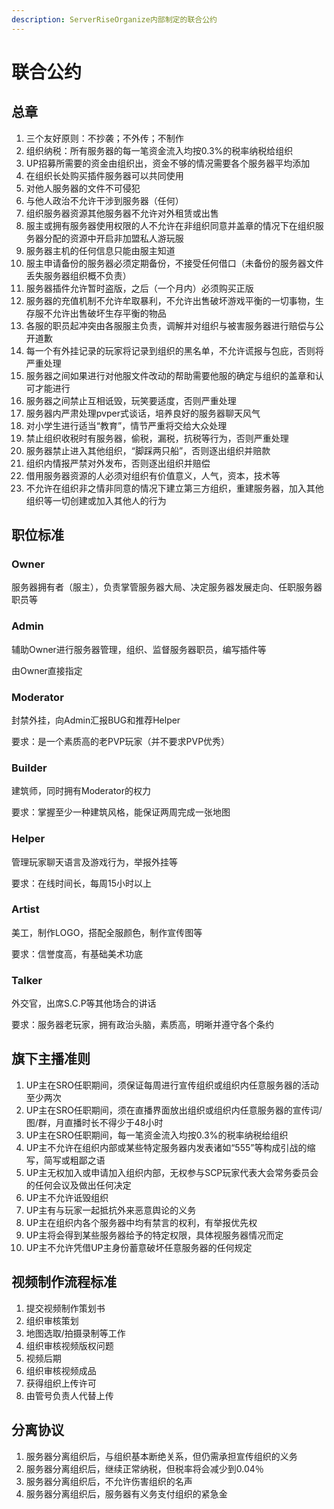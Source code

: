 ```yaml
---
description: ServerRiseOrganize内部制定的联合公约
---
```


# 联合公约

## 总章

1. 三个友好原则：不抄袭；不外传；不制作
2. 组织纳税：所有服务器的每一笔资金流入均按0.3%的税率纳税给组织
3. UP招募所需要的资金由组织出，资金不够的情况需要各个服务器平均添加
4. 在组织长处购买插件服务器可以共同使用
5. 对他人服务器的文件不可侵犯
6. 与他人政治不允许干涉到服务器（任何）
7. 组织服务器资源其他服务器不允许对外租赁或出售
8. 服主或拥有服务器使用权限的人不允许在非组织同意并盖章的情况下在组织服务器分配的资源中开启非加盟私人游玩服
9. 服务器主机的任何信息只能由服主知道
10. 服主申请备份的服务器必须定期备份，不接受任何借口（未备份的服务器文件丢失服务器组织概不负责）
11. 服务器插件允许暂时盗版，之后（一个月内）必须购买正版
12. 服务器的充值机制不允许牟取暴利，不允许出售破坏游戏平衡的一切事物，生存服不允许出售破坏生存平衡的物品
13. 各服的职员起冲突由各服服主负责，调解并对组织与被害服务器进行赔偿与公开道歉
14. 每一个有外挂记录的玩家将记录到组织的黑名单，不允许谎报与包庇，否则将严重处理
15. 服务器之间如果进行对他服文件改动的帮助需要他服的确定与组织的盖章和认可才能进行
16. 服务器之间禁止互相诋毁，玩笑要适度，否则严重处理
17. 服务器内严肃处理pvper式谈话，培养良好的服务器聊天风气
18. 对小学生进行适当“教育”，情节严重将交给大众处理
19. 禁止组织收税时有服务器，偷税，漏税，抗税等行为，否则严重处理
20. 服务器禁止进入其他组织，“脚踩两只船”，否则逐出组织并赔款
21. 组织内情报严禁对外发布，否则逐出组织并赔偿
22. 借用服务器资源的人必须对组织有价值意义，人气，资本，技术等
23. 不允许在组织非之情非同意的情况下建立第三方组织，重建服务器，加入其他组织等一切创建或加入其他人的行为

## 职位标准

### Owner

服务器拥有者（服主），负责掌管服务器大局、决定服务器发展走向、任职服务器职员等

### Admin

辅助Owner进行服务器管理，组织、监督服务器职员，编写插件等

由Owner直接指定

### Moderator

封禁外挂，向Admin汇报BUG和推荐Helper

要求：是一个素质高的老PVP玩家（并不要求PVP优秀）

### Builder

建筑师，同时拥有Moderator的权力

要求：掌握至少一种建筑风格，能保证两周完成一张地图

### Helper

管理玩家聊天语言及游戏行为，举报外挂等

要求：在线时间长，每周15小时以上

### Artist

美工，制作LOGO，搭配全服颜色，制作宣传图等

要求：信誉度高，有基础美术功底

### Talker

外交官，出席S.C.P等其他场合的讲话

要求：服务器老玩家，拥有政治头脑，素质高，明晰并遵守各个条约

## 旗下主播准则

1. UP主在SRO任职期间，须保证每周进行宣传组织或组织内任意服务器的活动至少两次
2. UP主在SRO任职期间，须在直播界面放出组织或组织内任意服务器的宣传词/图/群，月直播时长不得少于48小时
3. UP主在SRO任职期间，每一笔资金流入均按0.3%的税率纳税给组织
4. UP主不允许在组织内部或某些特定服务器内发表诸如“555”等构成引战的缩写，简写或粗鄙之语
5. UP主无权加入或申请加入组织内部，无权参与SCP玩家代表大会常务委员会的任何会议及做出任何决定
6. UP主不允许诋毁组织
7. UP主有与玩家一起抵抗外来恶意舆论的义务
8. UP主在组织内各个服务器中均有禁言的权利，有举报优先权
9. UP主将会得到某些服务器给予的特定权限，具体视服务器情况而定
10. UP主不允许凭借UP主身份蓄意破坏任意服务器的任何规定

## 视频制作流程标准

1. 提交视频制作策划书
2. 组织审核策划
3. 地图选取/拍摄录制等工作
4. 组织审核视频版权问题
5. 视频后期
6. 组织审核视频成品
7. 获得组织上传许可
8. 由管号负责人代替上传

## 分离协议

1. 服务器分离组织后，与组织基本断绝关系，但仍需承担宣传组织的义务
2. 服务器分离组织后，继续正常纳税，但税率将会减少到0.04％
3. 服务器分离组织后，不允许伤害组织的名声
4. 服务器分离组织后，服务器有义务支付组织的紧急金

